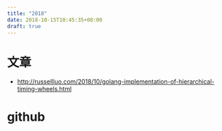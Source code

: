 ```yaml
---
title: "2018"
date: 2018-10-15T10:45:35+08:00
draft: true
---
```


# 文章

* http://russellluo.com/2018/10/golang-implementation-of-hierarchical-timing-wheels.html
> 

# github